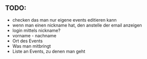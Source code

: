 ## TODO:
- checken das man nur eigene events editieren kann
- wenn man einen nickname hat, den anstelle der email anzeigen
- login mittels nickname?
- vorname - nachname
- Ort des Events
- Was man mitbringt
- Liste an Events, zu denen man geht